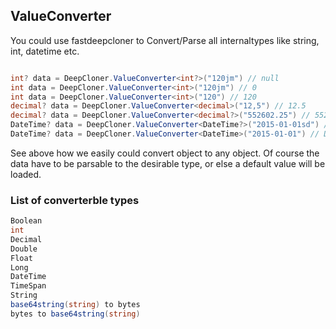 ## ValueConverter
You could use fastdeepcloner to Convert/Parse all internaltypes like string, int, datetime etc.
```csharp

int? data = DeepCloner.ValueConverter<int?>("120jm") // null
int data = DeepCloner.ValueConverter<int>("120jm") // 0
int data = DeepCloner.ValueConverter<int>("120") // 120
decimal? data = DeepCloner.ValueConverter<decimal>("12,5") // 12.5
decimal? data = DeepCloner.ValueConverter<decimal?>("552602.25") // 552602.25
DateTime? data = DeepCloner.ValueConverter<DateTime?>("2015-01-01sd") // null
DateTime? data = DeepCloner.ValueConverter<DateTime>("2015-01-01") // DateTime

```

See above how we easily could convert object to any object.
Of course the data have to be parsable to the desirable type, or else a default value will be loaded.
### List of converterble types
```csharp
Boolean
int
Decimal
Double
Float
Long
DateTime
TimeSpan
String
base64string(string) to bytes
bytes to base64string(string)
```
